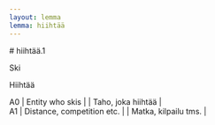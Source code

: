 ```yaml
---
layout: lemma
lemma: hiihtää
---
```


<div class="sense">
# <span class="sensename">hiihtää.1</span>

<span class="description">Ski</span>

<span class="description">Hiihtää</span>

A0 | Entity who skis |   | Taho, joka hiihtää |  
A1 | Distance, competition etc. |   | Matka, kilpailu tms. |  

</div>


